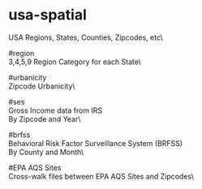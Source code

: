 # usa-spatial
USA Regions, States, Counties, Zipcodes, etc\

#region\
3,4,5,9 Region Category for each State\

#urbanicity\
Zipcode Urbanicity\

#ses\
Gross Income data from IRS\
By Zipcode and Year\

#brfss\
Behavioral Risk Factor Surveillance System (BRFSS)\
By County and Month\

#EPA AQS Sites\
Cross-walk files between EPA AQS Sites and Zipcodes\




